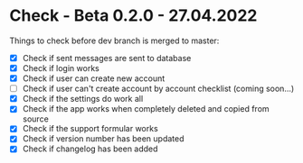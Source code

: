 # Check - Beta 0.2.0 - 27.04.2022

Things to check before dev branch is merged to master:
- [x] Check if sent messages are sent to database
- [x] Check if login works
- [x] Check if user can create new account
- [ ] Check if user can't create account by account checklist (coming soon...)
- [x] Check if the settings do work all
- [x] Check if the app works when completely deleted and copied from source
- [x] Check if the support formular works
- [x] Check if version number has been updated
- [x] Check if changelog has been added
